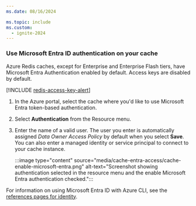 ```yaml
---
ms.date: 08/16/2024

ms.topic: include
ms.custom:
  - ignite-2024
---
```


### Use Microsoft Entra ID authentication on your cache

Azure Redis caches, except for Enterprise and Enterprise Flash tiers, have Microsoft Entra Authentication enabled by default. Access keys are disabled by default.

   [!INCLUDE [redis-access-key-alert](redis-access-key-alert.md)]

1. In the Azure portal, select the cache where you'd like to use Microsoft Entra token-based authentication.

1. Select **Authentication** from the Resource menu.

1. Enter the name of a valid user. The user you enter is automatically assigned _Data Owner Access Policy_ by default when you select **Save**. You can also enter a managed identity or service principal to connect to your cache instance.

     :::image type="content" source="media/cache-entra-access/cache-enable-microsoft-entra.png" alt-text="Screenshot showing authentication selected in the resource menu and the enable Microsoft Entra authentication checked.":::

For information on using Microsoft Entra ID with Azure CLI, see the [references pages for identity](/cli/azure/redis/identity).
